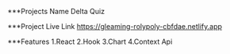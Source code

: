 ***Projects Name 
Delta Quiz

***Project Live Link
https://gleaming-rolypoly-cbfdae.netlify.app

***Features 
1.React
2.Hook
3.Chart
4.Context Api
